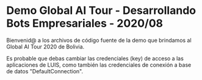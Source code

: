 # Demo Global AI Tour - Desarrollando Bots Empresariales - 2020/08
Bienvenid@ a los archivos de código fuente de la demo que brindamos al Global AI Tour 2020 de Bolivia.

Es probable que debas cambiar las credenciales (key) de acceso a las aplicaciones de LUIS, como también las credenciales de conexión a base de datos "DefaultConnection".
